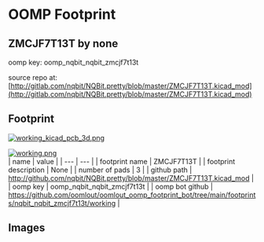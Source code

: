 # OOMP Footprint  
## ZMCJF7T13T  by none  
  
oomp key: oomp_nqbit_nqbit_zmcjf7t13t  
  
source repo at: [http://gitlab.com/nqbit/NQBit.pretty/blob/master/ZMCJF7T13T.kicad_mod](http://gitlab.com/nqbit/NQBit.pretty/blob/master/ZMCJF7T13T.kicad_mod)  
## Footprint  
  
[![working_kicad_pcb_3d.png](working_kicad_pcb_3d_600.png)](working_kicad_pcb_3d.png)  
  
[![working.png](working_600.png)](working.png)  
| name | value | 
| --- | --- | 
| footprint name | ZMCJF7T13T | 
| footprint description | None | 
| number of pads | 3 | 
| github path | http://github.com/nqbit/NQBit.pretty/blob/master/ZMCJF7T13T.kicad_mod | 
| oomp key | oomp_nqbit_nqbit_zmcjf7t13t | 
| oomp bot github | https://github.com/oomlout/oomlout_oomp_footprint_bot/tree/main/footprints/nqbit_nqbit_zmcjf7t13t/working | 
## Images  
